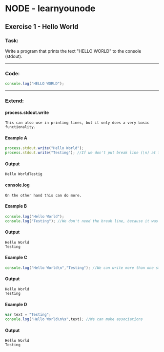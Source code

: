 # NODE - learnyounode

## Exercise 1 - Hello World
### Task:
Write a program that prints the text "HELLO WORLD" to the console (stdout).

---
### Code:
```javascript
console.log("HELLO WORLD");
```

---
### Extend:
#### process.stdout.write
```
This can also use in printing lines, but it only does a very basic functionality.
```
#### Example A
```javascript
process.stdout.write("Hello World");
process.stdout.write("Testing"); //If we don't put break line (\n) at the end, two sentences will be merged into one
```
#### Output
```
Hello WorldTestig
```
#### console.log
```
On the other hand this can do more.  
```
#### Example B
```javascript
console.log("Hello World"); 
console.log("Testing"); //We don't need the break line, because it was already formated
```
#### Output
```
Hello World
Testing
```
#### Example C
```javascript
console.log("Hello World\n","Testing"); //We can write more than one string
```
#### Output
```
Hello World
Testing
```
#### Example D
```javascript
var text = "Testing";
console.log("Hello World\n%s",text); //We can make associations
```
#### Output
```
Hello World
Testing
```
###
